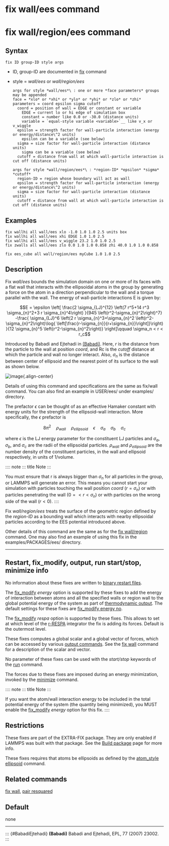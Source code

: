 # fix wall/ees command

# fix wall/region/ees command

## Syntax

    fix ID group-ID style args

-   ID, group-ID are documented in [fix](fix) command

-   style = *wall/ees* or *wall/region/ees*

        args for style *wall/ees*\ : one or more *face parameters* groups may be appended
        face = *xlo* or *xhi* or *ylo* or *yhi* or *zlo* or *zhi*
        parameters = coord epsilon sigma cutoff
          coord = position of wall = EDGE or constant or variable
            EDGE = current lo or hi edge of simulation box
            constant = number like 0.0 or -30.0 (distance units)
            variable = `equal-style variable <variable>`__ like v_x or v_wiggle
          epsilon = strength factor for wall-particle interaction (energy or energy/distance\^2 units)
            epsilon can be a variable (see below)
          sigma = size factor for wall-particle interaction (distance units)
            sigma can be a variable (see below)
          cutoff = distance from wall at which wall-particle interaction is cut off (distance units)

        args for style *wall/region/ees*\ : *region-ID* *epsilon* *sigma* *cutoff*
          region-ID = region whose boundary will act as wall
          epsilon = strength factor for wall-particle interaction (energy or energy/distance\^2 units)
          sigma = size factor for wall-particle interaction (distance units)
          cutoff = distance from wall at which wall-particle interaction is cut off (distance units)

## Examples

``` LAMMPS
fix wallhi all wall/ees xlo -1.0 1.0 1.0 2.5 units box
fix wallhi all wall/ees xhi EDGE 1.0 1.0 2.5
fix wallhi all wall/ees v_wiggle 23.2 1.0 1.0 2.5
fix zwalls all wall/ees zlo 0.0 1.0 1.0 0.858 zhi 40.0 1.0 1.0 0.858

fix ees_cube all wall/region/ees myCube 1.0 1.0 2.5
```

## Description

Fix *wall/ees* bounds the simulation domain on one or more of its faces
with a flat wall that interacts with the ellipsoidal atoms in the group
by generating a force on the atom in a direction perpendicular to the
wall and a torque parallel with the wall. The energy of wall-particle
interactions E is given by:

$$E = \epsilon \left[ \frac{2 \sigma_{LJ}^{12} \left(7 r^5+14 r^3
\sigma_{n}^2+3 r \sigma_{n}^4\right) }{945
\left(r^2-\sigma_{n}^2\right)^7} -\frac{ \sigma_{LJ}^6 \left(2 r
\sigma_{n}^3+\sigma_{n}^2 \left(r^2-\sigma_{n}^2\right)\log{
\left[\frac{r-\sigma_{n}}{r+\sigma_{n}}\right]}\right) }{12
\sigma_{n}^5 \left(r^2-\sigma_{n}^2\right)} \right]\qquad \sigma_n
< r < r_c$$

Introduced by Babadi and Ejtehadi in [(Babadi)](BabadiEjtehadi). Here,
*r* is the distance from the particle to the wall at position *coord*,
and Rc is the *cutoff* distance at which the particle and wall no longer
interact. Also, $\sigma_n$ is the distance between center of ellipsoid
and the nearest point of its surface to the wall as shown below.

![image](JPG/fix_wall_ees_image.jpg){.align-center}

Details of using this command and specifications are the same as
fix/wall command. You can also find an example in USER/ees/ under
examples/ directory.

The prefactor $\epsilon$ can be thought of as an effective Hamaker
constant with energy units for the strength of the ellipsoid-wall
interaction. More specifically, the $\epsilon$ prefactor is

$$8 \pi^2 \quad \rho_{wall} \quad \rho_{ellipsoid} \quad \epsilon
\quad \sigma_a \quad \sigma_b \quad \sigma_c$$

where $\epsilon$ is the LJ energy parameter for the constituent LJ
particles and $\sigma_a$, $\sigma_b$, and $\sigma_c$ are the radii of
the ellipsoidal particles. $\rho_{wall}$ and $\rho_{ellipsoid}$ are the
number density of the constituent particles, in the wall and ellipsoid
respectively, in units of 1/volume.

:::: note
::: title
Note
:::

You must ensure that r is always bigger than $\sigma_n$ for all
particles in the group, or LAMMPS will generate an error. This means you
cannot start your simulation with particles touching the wall position
*coord* ($r = \sigma_n$) or with particles penetrating the wall
($0 =< r < \sigma_n$) or with particles on the wrong side of the wall
($r < 0$).
::::

Fix *wall/region/ees* treats the surface of the geometric region defined
by the *region-ID* as a bounding wall which interacts with nearby
ellipsoidal particles according to the EES potential introduced above.

Other details of this command are the same as for the [fix
wall/region](fix_wall_region) command. One may also find an example of
using this fix in the examples/PACKAGES/ees/ directory.

------------------------------------------------------------------------

## Restart, fix_modify, output, run start/stop, minimize info

No information about these fixes are written to [binary restart
files](restart).

The [fix_modify](fix_modify) *energy* option is supported by these fixes
to add the energy of interaction between atoms and all the specified
walls or region wall to the global potential energy of the system as
part of [thermodynamic output](thermo_style). The default settings for
these fixes are [fix_modify energy no](fix_modify).

The [fix_modify](fix_modify) *respa* option is supported by these fixes.
This allows to set at which level of the [r-RESPA](run_style) integrator
the fix is adding its forces. Default is the outermost level.

These fixes computes a global scalar and a global vector of forces,
which can be accessed by various [output commands](Howto_output). See
the [fix wall](fix_wall) command for a description of the scalar and
vector.

No parameter of these fixes can be used with the *start/stop* keywords
of the [run](run) command.

The forces due to these fixes are imposed during an energy minimization,
invoked by the [minimize](minimize) command.

:::: note
::: title
Note
:::

If you want the atom/wall interaction energy to be included in the total
potential energy of the system (the quantity being minimized), you MUST
enable the [fix_modify](fix_modify) *energy* option for this fix.
::::

## Restrictions

These fixes are part of the EXTRA-FIX package. They are only enabled if
LAMMPS was built with that package. See the [Build
package](Build_package) page for more info.

These fixes requires that atoms be ellipsoids as defined by the
[atom_style ellipsoid](atom_style) command.

## Related commands

[fix wall](fix_wall), [pair resquared](pair_resquared)

## Default

none

------------------------------------------------------------------------

::: {#BabadiEjtehadi}
**(Babadi)** Babadi and Ejtehadi, EPL, 77 (2007) 23002.
:::
